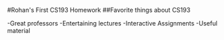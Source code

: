 #Rohan's First CS193 Homework
##Favorite things about CS193

-Great professors
-Entertaining lectures
-Interactive Assignments
-Useful material
